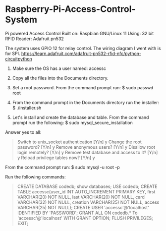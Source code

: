 # Raspberry-Pi-Access-Control-System
Pi powered Access Control
Built on: Raspbian GNU/Linux 11
Using: 32 bit
RFID Reader: Adafruit pn532


The system uses GPIO 12 for relay control. The wiring diagram I went with is for SPI.
https://learn.adafruit.com/adafruit-pn532-rfid-nfc/python-circuitpython



1. Make sure the OS has a user named:
     accessc

2. Copy all the files into the Documents directory.

3. Set a root password. From the command prompt run:
     $ sudo passwd root

4. From the command prompt in the Documents directory run the installer:
     $ ./installer.sh

5. Let's install and create the database and table. From the command prompt run the following:
     $ sudo mysql_secure_installation

Answer yes to all:
> Switch to unix_socket authentication [Y/n] y
> Change the root password? [Y/n] y
> Remove anonymous users? [Y/n] y
> Disallow root login remotely? [Y/n] y
> Remove test database and access to it? [Y/n] y
> Reload privilege tables now? [Y/n] y

From the command prompt run:
$ sudo mysql -u root -p

Run the following commands:
> CREATE DATABASE codedb;
> show databases;
> USE codedb;
> CREATE TABLE accessc(user_id INT AUTO_INCREMENT PRIMARY KEY, first VARCHAR(20) NOT NULL, last VARCHAR(20) NOT NULL, card VARCHAR(32) NOT NULL, creation VARCHAR(25) NOT NULL, access VARCHAR(25) NOT NULL);
> CREATE USER 'accessc'@'localhost' IDENTIFIED BY 'PASSWORD';
> GRANT ALL ON codedb.* To 'accessc'@'localhost' WITH GRANT OPTION;
> FLUSH PRIVILEGES;
> EXIT;

